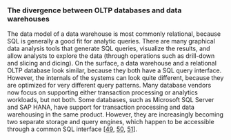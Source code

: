 ### The divergence between OLTP databases and data warehouses 
The data model of a data warehouse is most commonly relational, because SQL is generally a good fit
for analytic queries. There are many graphical data analysis tools that generate SQL queries,
visualize the results, and allow analysts to explore the data (through operations such as
drill-down and slicing and dicing). On the surface, a data warehouse and a relational OLTP database look similar, because they both have
a SQL query interface. However, the internals of the systems can look quite different, because they
are optimized for very different query patterns. Many database vendors now focus on supporting
either transaction processing or analytics workloads, but not both. 
Some databases, such as Microsoft SQL Server and SAP HANA, have support for transaction processing
and data warehousing in the same product. However, they are increasingly becoming two separate
storage and query engines, which happen to be accessible through a common SQL interface
[[49](ch03.html#Larson2013wh),
[50](ch03.html#Farber2012tw),
[51](ch03.html#OneSizeFitsNone2013vw)].
